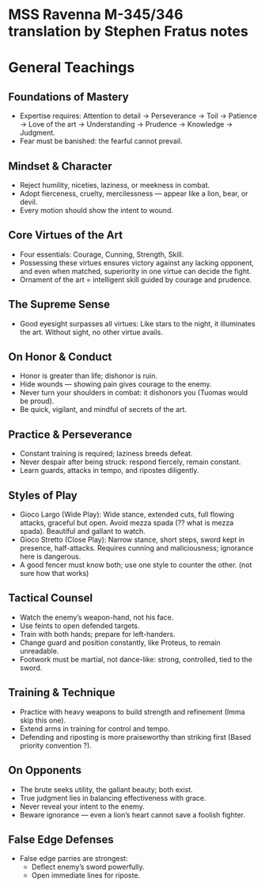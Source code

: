 # MSS Ravenna M-345/346 translation by Stephen Fratus notes

# General Teachings
## Foundations of Mastery
- Expertise requires: Attention to detail → Perseverance → Toil → Patience → Love of the art → Understanding → Prudence → Knowledge → Judgment.
- Fear must be banished: the fearful cannot prevail.

## Mindset & Character
- Reject humility, niceties, laziness, or meekness in combat.
- Adopt fierceness, cruelty, mercilessness — appear like a lion, bear, or devil.
- Every motion should show the intent to wound.

## Core Virtues of the Art
- Four essentials: Courage, Cunning, Strength, Skill.
- Possessing these virtues ensures victory against any lacking opponent, and even when matched, superiority in one   virtue can decide the fight.
- Ornament of the art = intelligent skill guided by courage and prudence.

## The Supreme Sense
- Good eyesight surpasses all virtues: Like stars to the night, it illuminates the art. Without sight, no other virtue avails.

## On Honor & Conduct
- Honor is greater than life; dishonor is ruin.
- Hide wounds — showing pain gives courage to the enemy.
- Never turn your shoulders in combat: it dishonors you (Tuomas would be proud).
- Be quick, vigilant, and mindful of secrets of the art.

## Practice & Perseverance
- Constant training is required; laziness breeds defeat.
- Never despair after being struck: respond fiercely, remain constant.
- Learn guards, attacks in tempo, and ripostes diligently.

##  Styles of Play
- Gioco Largo (Wide Play): Wide stance, extended cuts, full flowing attacks, graceful but open. Avoid mezza spada (?? what is mezza spada). Beautiful and gallant to watch.
- Gioco Stretto (Close Play): Narrow stance, short steps, sword kept in presence, half-attacks. Requires cunning and maliciousness; ignorance here is dangerous.
- A good fencer must know both; use one style to counter the other. (not sure how that works)

## Tactical Counsel
- Watch the enemy’s weapon-hand, not his face.
- Use feints to open defended targets.
- Train with both hands; prepare for left-handers.
- Change guard and position constantly, like Proteus, to remain unreadable.
- Footwork must be martial, not dance-like: strong, controlled, tied to the sword.

## Training & Technique
- Practice with heavy weapons to build strength and refinement (Imma skip this one).
- Extend arms in training for control and tempo.
- Defending and riposting is more praiseworthy than striking first (Based priority convention ?).

## On Opponents
- The brute seeks utility, the gallant beauty; both exist.
- True judgment lies in balancing effectiveness with grace.
- Never reveal your intent to the enemy.
- Beware ignorance — even a lion’s heart cannot save a foolish fighter.

## False Edge Defenses
- False edge parries are strongest:
  - Deflect enemy’s sword powerfully.
  - Open immediate lines for riposte.